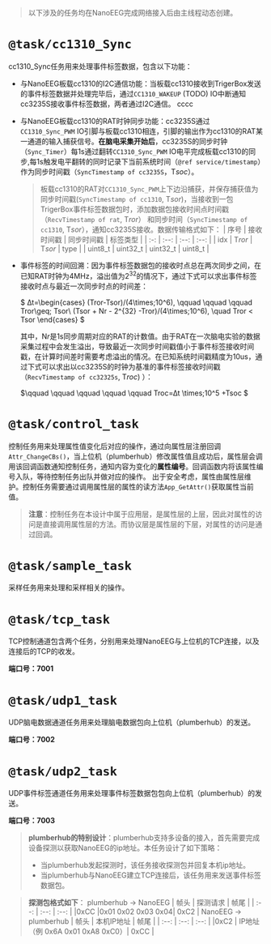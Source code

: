 > 以下涉及的任务均在NanoEEG完成网络接入后由主线程动态创建。

`@task/cc1310_Sync`
================
cc1310_Sync任务用来处理事件标签数据，包含以下功能：
- 与NanoEEG板载cc1310的I2C通信功能：当板载cc1310接收到TrigerBox发送的事件标签数据并处理完毕后，通过`CC1310_WAKEUP` (TODO) IO中断通知cc3235S接收事件标签数据，两者通过I2C通信。
cccc
- 与NanoEEG板载cc1310的RAT时钟同步功能：cc3235S通过`CC1310_Sync_PWM` IO引脚与板载cc1310相连，引脚的输出作为cc1310的RAT某一通道的输入捕获信号。**在脑电采集开始后**，cc3235S的同步时钟（`Sync_Timer`）每1s通过翻转`CC1310_Sync_PWM` IO电平完成板载cc1310的同步,每1s触发电平翻转的同时记录下当前系统时间（`@ref service/timestamp`）作为同步时间戳（`SyncTimestamp of cc3235S`，T*soc*）。

    > 板载cc1310的RAT对`CC1310_Sync_PWM`上下边沿捕获，并保存捕获值为同步时间戳(`SyncTimestamp of cc1310`, T*sor*)，当接收到一包TrigerBox事件标签数据包时，添加数据包接收时间点时间戳（`RecvTimestamp of rat`, T*ror*） 和同步时间（`SyncTimestamp of cc1310`, T*sor*），通知cc3235S接收。数据传输格式如下：
    > | 序号 | 接收时间戳 | 同步时间戳 | 标签类型 |
    > | :-: | :--: | :--: | :--: |
    > | idx | T*ror* | T*sor* | type |
    > | uint8_t | uint32_t | uint32_t | uint8_t |
    >   


- 事件标签的时间回溯：因为事件标签数据包的接收时点总在两次同步之间，在已知RAT时钟为4MHz，溢出值为$2^{32}$的情况下，通过下式可以求出事件标签接收时点与最近一次同步时点的时间差：

    $ ∆t=\begin{cases}
    (Tror-Tsor)/(4\times\;10^6), \qquad \qquad \qquad Tror\geq\; Tsor\\
    (Tsor + Nr - 2^{32} -Tror)/(4\times\;10^6), \quad Tror < Tsor
    \end{cases} $

    其中，N*r*是1s同步周期对应的RAT的计数值。由于RAT在一次脑电实验的数据采集过程中会发生溢出，导致最近一次同步时间戳值小于事件标签接收时间戳，在计算时间差时需要考虑溢出的情况。在已知系统时间戳精度为10us，通过下式可以求出以cc3235S的时钟为基准的事件标签接收时间戳（`RecvTimestamp of cc32325s`, T*roc*) ）：
    
    $\qquad \qquad \qquad \qquad \qquad  Troc=∆t \times\;10^5 +Tsoc $


`@task/control_task`
================
控制任务用来处理属性值变化后对应的操作，通过向属性层注册回调`Attr_ChangeCBs()`，当上位机（plumberhub）修改属性值且成功后，属性层会调用该回调函数通知控制任务，通知内容为变化的**属性编号**。回调函数内将该属性编号入队，等待控制任务出队并做对应的操作。
出于安全考虑，属性由属性层维护。控制任务需要通过调用属性层的属性的读方法`App_GetAttr()`获取属性当前值。
> **注意**：控制任务在本设计中属于应用层，是属性层的上层，因此对属性的访问是直接调用属性层的方法。而协议层是属性层的下层，对属性的访问是通过回调。

`@task/sample_task`
================
采样任务用来处理和采样相关的操作。

`@task/tcp_task`
================
TCP控制通道包含两个任务，分别用来处理NanoEEG与上位机的TCP连接，以及连接后的TCP的收发。 

**端口号：7001**

`@task/udp1_task`
================
UDP脑电数据通道任务用来处理脑电数据包向上位机（plumberhub）的发送。 

**端口号：7002**

`@task/udp2_task`
================
UDP事件标签通道任务用来处理事件标签数据包包向上位机（plumberhub）的发送。 

**端口号：7003**

> **plumberhub的特别设计**：plumberhub支持多设备的接入，首先需要完成设备探测以获取NanoEEG的ip地址。本任务设计了如下策略：
> - 当plumberhub发起探测时，该任务接收探测包并回复本机ip地址。
> - 当plumberhub与NanoEEG建立TCP连接后，该任务用来发送事件标签数据包。

> **探测包格式如下**：
> plumberhub -> NanoEEG
> | 帧头 | 探测请求 | 帧尾 |
> | :--: | :--: | :--: |
> |0xCC |0x01 0x02 0x03 0x04| 0xC2 |
> NanoEEG -> plumberhub
> | 帧头 | 本机IP地址 | 帧尾 |
> | :--: | :--: | :--: |
> |0xC2 | IP地址 （例 0x6A 0x01 0xA8 0xC0）| 0xCC |